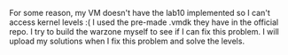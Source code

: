 For some reason, my VM doesn't have the lab10 implemented so I can't access kernel levels :( I used the pre-made .vmdk they have
in the official repo. I try to build the warzone myself to see if I can fix this problem. I will upload my solutions when I fix
this problem and solve the levels.
